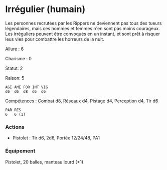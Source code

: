 # Irrégulier (humain)

Les personnes recrutées par les Rippers ne deviennent pas tous des tueurs légendaires, mais ces hommes et femmes n'en sont pas moins courageux. Les irréguliers peuvent être convoqués en un instant, et sont prêt à risquer leus vies pour combattre les horreurs de la nuit.

Allure : 6

Charisme : 0	

Statut: 2

Raison: 5

	AGI	ÂME	FOR	INT	VIG
	d6	d6	d8	d6 	d6

Compétences : Combat d8, Réseaux d4, Pistage d4, Perception d4, Tir d6 

	PAR RES
	6   6 (1)

### Actions

- Pistolet : Tir d6, 2d6, Portée 12/24/48, PA1

### Équipement

Pistolet, 20 balles, manteau lourd (+1)

